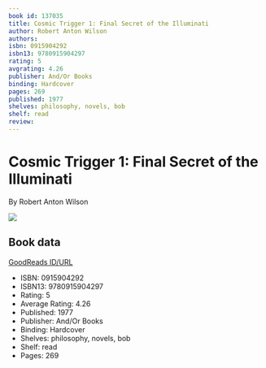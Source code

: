 ```yaml
---
book id: 137035
title: Cosmic Trigger 1: Final Secret of the Illuminati
author: Robert Anton Wilson
authors: 
isbn: 0915904292
isbn13: 9780915904297
rating: 5
avgrating: 4.26
publisher: And/Or Books
binding: Hardcover
pages: 269
published: 1977
shelves: philosophy, novels, bob
shelf: read
review: 
---
```


# Cosmic Trigger 1: Final Secret of the Illuminati

By Robert Anton Wilson

![](https://i.gr-assets.com/images/S/compressed.photo.goodreads.com/books/1327901752l/137035.jpg)

## Book data

[GoodReads ID/URL](https://www.goodreads.com/book/show/137035)

- ISBN: 0915904292
- ISBN13: 9780915904297
- Rating: 5
- Average Rating: 4.26
- Published: 1977
- Publisher: And/Or Books
- Binding: Hardcover
- Shelves: philosophy, novels, bob
- Shelf: read
- Pages: 269


